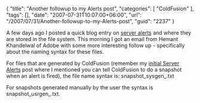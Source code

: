 {
	"title": "Another followup to my Alerts post",
	"categories": [
		"ColdFusion"
	],
	"tags": [],
	"date": "2007-07-31T10:07:00+06:00",
	"url": "/2007/07/31/Another-followup-to-my-Alerts-post",
	"guid": "2237"
}

A few days ago I posted a quick blog entry on <a href="http://www.raymondcamden.com/index.cfm/2007/7/27/More-on-ColdFusion-8-Server-Alerts">server alerts</a> and where they are stored in the file system. This morning I got an email from Hemant Khandelwal of Adobe with some more interesting follow up - specifically about the naming syntax for these files. 

For files that are generated by ColdFusion (remember my <a href="http://www.coldfusionjedi.com/index.cfm/2007/7/25/Server-Monitor-Alerts-in-ColdFusion-8">initial Server Alerts</a> post where I mentioned you can tell ColdFusion to do a snapshot when an alert is fired), the file name syntax is: snapshot_sysgen_<number>.txt 

For snapshots generated manually by the user the syntax is  snapshot_usrgen_<number>.txt.